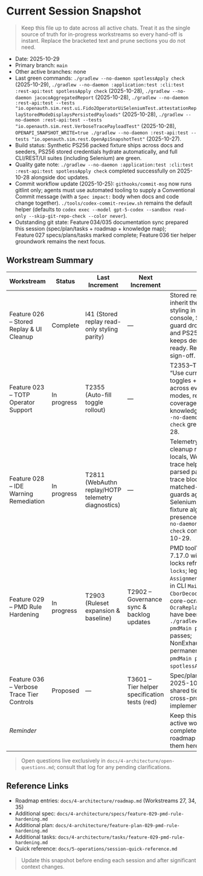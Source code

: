 # Current Session Snapshot

> Keep this file up to date across all active chats. Treat it as the single source of truth for in-progress workstreams so every hand-off is instant. Replace the bracketed text and prune sections you do not need.

- Date: 2025-10-29
- Primary branch: `main`
- Other active branches: none
- Last green commands: `./gradlew --no-daemon spotlessApply check` (2025-10-29), `./gradlew --no-daemon :application:test :cli:test :rest-api:test spotlessApply check` (2025-10-28), `./gradlew --no-daemon jacocoAggregatedReport` (2025-10-28), `./gradlew --no-daemon :rest-api:test --tests "io.openauth.sim.rest.ui.Fido2OperatorUiSeleniumTest.attestationReplayStoredModeDisplaysPersistedPayloads"` (2025-10-28), `./gradlew --no-daemon :rest-api:test --tests "io.openauth.sim.rest.VerboseTracePayloadTest"` (2025-10-28), `OPENAPI_SNAPSHOT_WRITE=true ./gradlew --no-daemon :rest-api:test --tests "io.openauth.sim.rest.OpenApiSnapshotTest"` (2025-10-27).
- Build status: Synthetic PS256 packed fixture ships across docs and seeders, PS256 stored credentials hydrate automatically, and full CLI/REST/UI suites (including Selenium) are green.
- Quality gate note: `./gradlew --no-daemon :application:test :cli:test :rest-api:test spotlessApply check` completed successfully on 2025-10-28 alongside doc updates.
- Commit workflow update (2025-10-25): `githooks/commit-msg` now runs gitlint only; agents must use automated tooling to supply a Conventional Commit message (with a `Spec impact:` body when docs and code change together). `./tools/codex-commit-review.sh` remains the default helper (defaults to `codex exec --model gpt-5-codex --sandbox read-only --skip-git-repo-check --color never`).
- Outstanding git state: Feature 034/035 documentation sync prepared this session (spec/plan/tasks + roadmap + knowledge map); Feature 027 specs/plans/tasks marked complete; Feature 036 tier helper groundwork remains the next focus.

## Workstream Summary
| Workstream | Status | Last Increment | Next Increment | Notes |
|------------|--------|----------------|----------------|-------|
| Feature 026 – Stored Replay & UI Cleanup | Complete | I41 (Stored replay read-only styling parity) | — | Stored replay fields now inherit the muted read-only styling in the operator console, Selenium waits guard dropdown hydration, and PS256 fixture seeding keeps demo credentials ready. Ready for owner sign-off. |
| Feature 023 – TOTP Operator Support | In progress | T2355 (Auto-fill toggle rollout) | — | T2353–T2355 added TOTP “Use current Unix seconds” toggles + reset helpers across evaluate/replay modes, refreshed Selenium coverage, docs, and knowledge map; `./gradlew --no-daemon spotlessApply check` green on 2025-10-28. |
| Feature 028 – IDE Warning Remediation | In progress | T2811 (WebAuthn replay/HOTP telemetry diagnostics) | — | Telemetry replay command cleanup removes unused locals, WebAuthn evaluation trace helpers now populate parsed payloads only inside trace blocks, HOTP matched-counter metadata guards against null unboxing, Selenium asserts PS256 fixture algorithm/challenge presence, and `./gradlew --no-daemon spotlessApply check` completed on 2025-10-29. |
| Feature 029 – PMD Rule Hardening | In progress | T2903 (Ruleset expansion & baseline) | T2902 – Governance sync & backlog updates | PMD toolVersion bumped to 7.17.0 with dependency locks refreshed via `--write-locks`; legacy `AssignmentInOperand` findings in CLI `MaintenanceCli`, core `CborDecoder`/`SimpleJson`, and core-ocra `OcraReplayVerifierBenchmark` have been refactored and `./gradlew --no-daemon pmdMain pmdTest` now passes; NonExhaustiveSwitch added permanently with green `pmdMain pmdTest` + `spotlessApply check`. |
| Feature 036 – Verbose Trace Tier Controls | Proposed | — | T3601 – Tier helper specification tests (red) | Spec/plan/tasks drafted 2025-10-25 to deliver shared tier helper and cross-protocol tagging; implementation yet to begin. |
| _Reminder_ |  |  |  | Keep this table limited to active workstreams; move completed features to the roadmap instead of tracking them here. |

> Open questions live exclusively in `docs/4-architecture/open-questions.md`; consult that log for any pending clarifications.

## Reference Links
- Roadmap entries: `docs/4-architecture/roadmap.md` (Workstreams 27, 34, 35)
- Additional spec: `docs/4-architecture/specs/feature-029-pmd-rule-hardening.md`
- Additional plan: `docs/4-architecture/feature-plan-029-pmd-rule-hardening.md`
- Additional tasks: `docs/4-architecture/tasks/feature-029-pmd-rule-hardening.md`
- Quick reference: `docs/5-operations/session-quick-reference.md`

> Update this snapshot before ending each session and after significant context changes.
